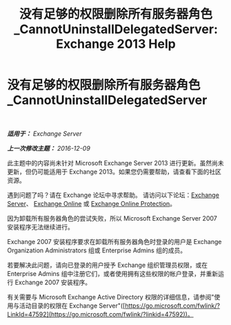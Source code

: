 ﻿---
title: '没有足够的权限删除所有服务器角色_CannotUninstallDelegatedServer: Exchange 2013 Help'
TOCTitle: 没有足够的权限删除所有服务器角色_CannotUninstallDelegatedServer
ms:assetid: 214ae6f3-15e7-4337-99e8-40f9547c8e0c
ms:mtpsurl: https://technet.microsoft.com/zh-cn/library/ms.exch.setupreadiness.cannotuninstalldelegatedserver(v=EXCHG.150)
ms:contentKeyID: 50490044
ms.date: 05/21/2018
mtps_version: v=EXCHG.150
ms.translationtype: MT
---

# 没有足够的权限删除所有服务器角色\_CannotUninstallDelegatedServer

 

_**适用于：** Exchange Server_

_**上一次修改主题：** 2016-12-09_

此主题中的内容尚未针对 Microsoft Exchange Server 2013 进行更新。虽然尚未更新，但仍可能适用于 Exchange 2013。如果您仍需要帮助，请查看下面的社区资源。

遇到问题了吗？请在 Exchange 论坛中寻求帮助。 请访问以下论坛：[Exchange Server](https://go.microsoft.com/fwlink/p/?linkid=60612)、 [Exchange Online](https://go.microsoft.com/fwlink/p/?linkid=267542) 或 [Exchange Online Protection](https://go.microsoft.com/fwlink/p/?linkid=285351)。

因为卸载所有服务器角色的尝试失败，所以 Microsoft Exchange Server 2007 安装程序无法继续进行。

Exchange 2007 安装程序要求在卸载所有服务器角色时登录的用户是 Exchange Organization Administrators 组或 Enterprise Admins 组的成员。

若要解决此问题，请向已登录的用户授予 Exchange 组织管理员权限，或在 Enterprise Admins 组中注册它们，或者使用拥有这些权限的帐户登录，并重新运行 Exchange 2007 安装程序。

有关需要与 Microsoft Exchange Active Directory 权限的详细信息，请参阅"使用与活动目录的权限在 Exchange Server"([https://go.microsoft.com/fwlink/?LinkId=47592](https://go.microsoft.com/fwlink/?linkid=47592))。

